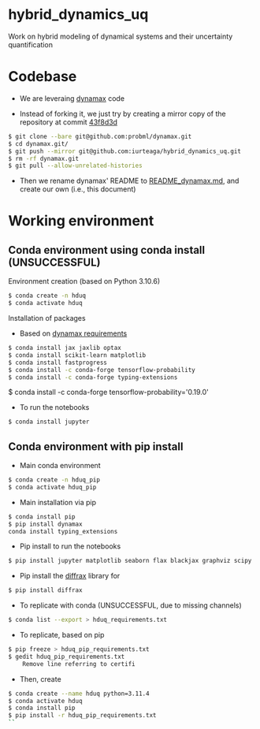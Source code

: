 # hybrid_dynamics_uq
Work on hybrid modeling of dynamical systems and their uncertainty quantification

# Codebase

- We are leveraing [dynamax](https://github.com/probml/dynamax) code

- Instead of forking it, we just try by creating a mirror copy of the repository at commit [43f8d3d](https://github.com/probml/dynamax/commit/43f8d3d52bdd4a946e7a504b12a9ddc97e19803b)
```bash
$ git clone --bare git@github.com:probml/dynamax.git
$ cd dynamax.git/
$ git push --mirror git@github.com:iurteaga/hybrid_dynamics_uq.git
$ rm -rf dynamax.git
$ git pull --allow-unrelated-histories
```

- Then we rename dynamax' README to [README_dynamax.md](./README_dynamax.md), and create our own (i.e., this document)

# Working environment

## Conda environment using conda install (UNSUCCESSFUL)

Environment creation (based on Python 3.10.6)

```bash
$ conda create -n hduq
$ conda activate hduq
```

Installation of packages

- Based on [dynamax requirements](https://github.com/probml/dynamax/blob/main/setup.cfg#L21)
```bash
$ conda install jax jaxlib optax
$ conda install scikit-learn matplotlib
$ conda install fastprogress
$ conda install -c conda-forge tensorflow-probability
$ conda install -c conda-forge typing-extensions
```

$ conda install -c conda-forge tensorflow-probability='0.19.0'

- To run the notebooks
```bash
$ conda install jupyter
```

## Conda environment with pip install

- Main conda environment
```bash
$ conda create -n hduq_pip
$ conda activate hduq_pip
```

- Main installation via pip
```bash
$ conda install pip
$ pip install dynamax
conda install typing_extensions
```

- Pip install to run the notebooks 
```bash
$ pip install jupyter matplotlib seaborn flax blackjax graphviz scipy
```

- Pip install the [diffrax]() library for 
```bash
$ pip install diffrax
```

- To replicate with conda (UNSUCCESSFUL, due to missing channels)
```bash
$ conda list --export > hduq_requirements.txt
```
- To replicate, based on pip
```bash
$ pip freeze > hduq_pip_requirements.txt
$ gedit hduq_pip_requirements.txt
    Remove line referring to certifi
```

- Then, create
```bash
$ conda create --name hduq python=3.11.4
$ conda activate hduq
$ conda install pip
$ pip install -r hduq_pip_requirements.txt
``
